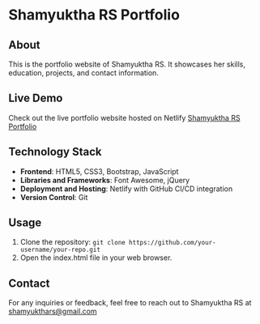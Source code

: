 # Shamyuktha RS Portfolio

## About
This is the portfolio website of Shamyuktha RS. It showcases her skills, education, projects, and contact information.

## Live Demo
Check out the live portfolio website hosted on Netlify [Shamyuktha RS Portfolio](https://shamyuktha.netlify.app/)

## Technology Stack
- **Frontend**: HTML5, CSS3, Bootstrap, JavaScript
- **Libraries and Frameworks**: Font Awesome, jQuery
- **Deployment and Hosting**: Netlify with GitHub CI/CD integration
- **Version Control**: Git

## Usage
1. Clone the repository: `git clone https://github.com/your-username/your-repo.git`
2. Open the index.html file in your web browser.

## Contact
For any inquiries or feedback, feel free to reach out to Shamyuktha RS at shamyukthars@gmail.com
